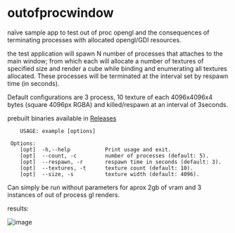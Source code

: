 # outofprocwindow
naïve sample app to test out of proc opengl and the consequences of terminating processes with allocated opengl/GDI resources.

the test application will spawn N number of processes that attaches to the main window; from which each will allocate a number of textures of specified size and render a cube while binding and enumerating all textures allocated. These processes will be terminated at the interval set by respawn time (in seconds).

Default configurations are 3 process, 10 texture of each 4096x4096x4 bytes (square 4096px RGBA) and killed/respawn at an interval of 3seconds.

prebuilt binaries available in [Releases](https://github.com/xls/outofprocwindow/releases)



```
	USAGE: example [options]

 Options:
	[opt]  -h,--help           Print usage and exit.
	[opt]  --count, -c         number of processes (default: 5).
	[opt]  --respawn, -r       respawn time in seconds (default: 3).
	[opt]  --textures, -t      texture count (default: 10).
	[opt]  --size, -s          texture width (default: 4096).
  ```
  
  Can simply be run without parameters for aprox 2gb of vram and 3 instances of out of process gl renders.
  
  results:
  
  ![image](https://user-images.githubusercontent.com/423484/154269641-a4af311e-3095-4133-a32d-83475dfa2b6d.png)
